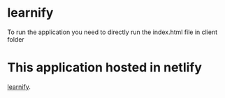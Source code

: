 # learnify
To run the application you need to directly run the index.html file in client folder

# This application hosted in netlify
[learnify](https://learrnify.netlify.app/).
